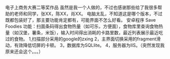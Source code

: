 电子上商务大赛二等奖作品
虽然是我一个人做的，不过也感谢那些给了我很多帮助的老师和同学，张XX，陈XX，肖XX。
电脑太乱，不知道这是哪个版本，不过既都包装好了，那主要功能肯定都有，可能界面不怎么好看。
安卓程序 Save Foodies
功能：扫面条码得出食物热量（如可乐，方便面），食物库里查询食物热量（如汉堡，薯条，米饭），输入时间得出消耗的卡路里数，最近列表展示最近吃过的食物。
1,扫描部分采用的google的zxing
2，主界面切换采用的fragment滑动，有效降低切屏的卡顿。
3，数据库为SQLlite。
4，服务器为IIS。（突然发现我原来还会这个。。。）
